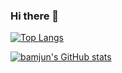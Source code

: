 ### Hi there 👋

<!--
**bamjun/bamjun** is a ✨ _special_ ✨ repository because its `README.md` (this file) appears on your GitHub profile.

Here are some ideas to get you started:

- 🔭 I’m currently working on ...
- 🌱 I’m currently learning ...
- 👯 I’m looking to collaborate on ...
- 🤔 I’m looking for help with ...
- 💬 Ask me about ...
- 📫 How to reach me: ...
- 😄 Pronouns: ...
- ⚡ Fun fact: ...
-->
[![Top Langs](https://github-readme-stats.vercel.app/api/top-langs/?username=bamjun&theme=radical&layout=compact)](https://github.com/bamjun)

[![bamjun's GitHub stats](https://github-readme-stats.vercel.app/api?username=bamjun&show_icons=true&theme=radical)](https://github.com/bamjun)



<!DOCTYPE html>
<html>
<head>
  <meta charset="utf-8"/>
</head>
<body>
<!-- <<<<<<<<<<<<<네이버 애널리틱스 -->
<script type="text/javascript" src="//wcs.naver.net/wcslog.js"></script>
<script type="text/javascript">
if(!wcs_add) var wcs_add = {};
wcs_add["wa"] = "1870be8e2333db0";
if(window.wcs) {
wcs_do();
}
</script>
<!-- >>>>>>>>>>>네이버에널리틱스 -->
  </body>
  </html>
